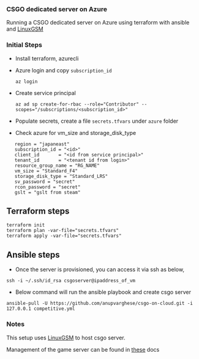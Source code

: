 ### CSGO dedicated server on Azure

Running a CSGO dedicated server on Azure using terraform with ansible and [LinuxGSM](https://linuxgsm.com/)

### Initial Steps

- Install terraform, azurecli
- Azure login and copy `subscription_id`

  ```
  az login
  ```

- Create service principal

  ```
  az ad sp create-for-rbac --role="Contributor" --scopes="/subscriptions/<subscription_id>"
  ```

- Populate secrets, create a file `secrets.tfvars` under `azure` folder
- Check azure for vm_size and storage_disk_type

```shell
   region = "japaneast"
   subscription_id = "<id>"
   client_id       = "<id from service principal>"
   tenant_id       = "<tenant id from login>"
   resource_group_name = "RG_NAME"
   vm_size = "Standard_F4"
   storage_disk_type = "Standard_LRS"
   sv_password = "secret"
   rcon_password = "secret"
   gslt = "gslt from steam"
```

## Terraform steps

```shell
terraform init
terraform plan -var-file="secrets.tfvars"
terraform apply -var-file="secrets.tfvars"
```

## Ansible steps

- Once the server is provisioned, you can access it via ssh as below,

```shell
ssh -i ~/.ssh/id_rsa csgoserver@ipaddress_of_vm
```

- Below command will run the ansible playbook and create csgo server

```shell
ansible-pull -U https://github.com/anupvarghese/csgo-on-cloud.git -i 127.0.0.1 competitive.yml
```

### Notes

This setup uses [LinuxGSM](https://linuxgsm.com/) to host csgo server.

Management of the game server can be found in [these](https://docs.linuxgsm.com/commands) docs
